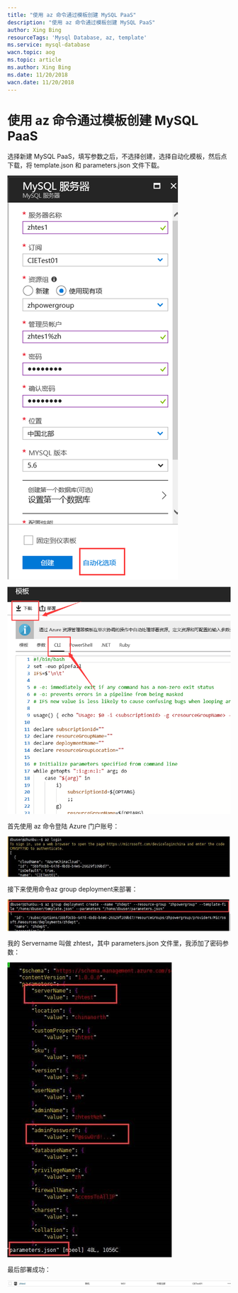 ```yaml
---
title: "使用 az 命令通过模板创建 MySQL PaaS"
description: "使用 az 命令通过模板创建 MySQL PaaS"
author: Xing Bing
resourceTags: 'Mysql Database, az, template'
ms.service: mysql-database
wacn.topic: aog
ms.topic: article
ms.author: Xing Bing
ms.date: 11/20/2018
wacn.date: 11/20/2018
---
```


# 使用 az 命令通过模板创建 MySQL PaaS

选择新建 MySQL PaaS，填写参数之后，不选择创建，选择自动化模板，然后点下载，将 template.json 和 parameters.json 文件下载。

![01](media/aog-sql-database-howto-create-mysql-by-template-on-az/01.png "01")

![02](media/aog-sql-database-howto-create-mysql-by-template-on-az/02.png "02")

首先使用 az 命令登陆 Azure 门户账号：

![03](media/aog-sql-database-howto-create-mysql-by-template-on-az/03.jpg "03")

接下来使用命令az group deployment来部署：

![04](media/aog-sql-database-howto-create-mysql-by-template-on-az/04.jpg "04")

我的 Servername 叫做 zhtest，其中 parameters.json 文件里，我添加了密码参数：

![05](media/aog-sql-database-howto-create-mysql-by-template-on-az/05.jpg "05")

最后部署成功：

![06](media/aog-sql-database-howto-create-mysql-by-template-on-az/06.jpg "06")